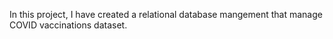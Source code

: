 In this project, I have created a relational database mangement that manage COVID vaccinations dataset.
